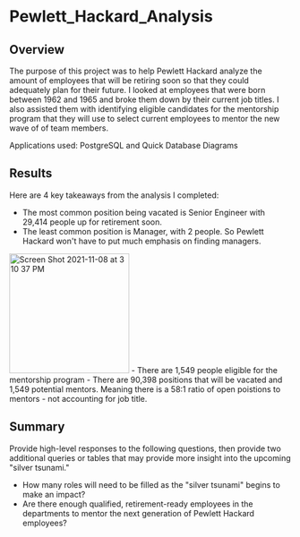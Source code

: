 # Pewlett_Hackard_Analysis

## Overview
The purpose of this project was to help Pewlett Hackard analyze the amount of employees that will be retiring soon so that they could adequately plan for their future. I looked at employees that were born between 1962 and 1965 and broke them down by their current job titles. I also assisted them with identifying eligible candidates for the mentorship program that they will use to select current employees to mentor the new wave of of team members.

Applications used: PostgreSQL and Quick Database Diagrams

## Results
Here are 4 key takeaways from the analysis I completed:
- The most common position being vacated is Senior Engineer with 29,414 people up for retirement soon.
- The least common position is Manager, with 2 people. So Pewlett Hackard won't have to put much emphasis on finding managers.
<img width="214" alt="Screen Shot 2021-11-08 at 3 10 37 PM" src="https://user-images.githubusercontent.com/90946252/140818729-8c23f4bc-654d-4697-a21d-1ccf038de738.png">
- There are 1,549 people eligible for the mentorship program
- There are 90,398 positions that will be vacated and 1,549 potential mentors. Meaning there is a 58:1 ratio of open poistions to mentors - not accounting for job title.

## Summary
Provide high-level responses to the following questions, then provide two additional queries or tables that may provide more insight into the upcoming "silver tsunami."
- How many roles will need to be filled as the "silver tsunami" begins to make an impact?
- Are there enough qualified, retirement-ready employees in the departments to mentor the next generation of Pewlett Hackard employees?
